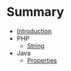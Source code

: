 # Summary

* [Introduction](README.md)
* PHP
   * [String](string.md)
* Java
   * [Properties](properties.md)

